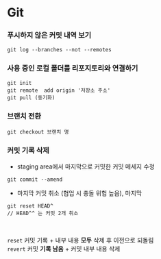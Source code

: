 # Git

### 푸시하지 않은 커밋 내역 보기
```
git log --branches --not --remotes
```

### 사용 중인 로컬 폴더를 리포지토리와 연결하기
```
git init
git remote  add origin '저장소 주소'
git pull (동기화)
```

### 브랜치 전환
```
git checkout 브랜치 명
```

### 커밋 기록 삭제
- staging area에서 마지막으로 커밋한 커밋 메세지 수정
```
git commit --amend
```

- 마지막 커밋 취소 (협업 시 충돌 위험 높음), 마지막 
```
git reset HEAD^
// HEAD^^ 는 커밋 2개 취소
```

<br>

`reset` 커밋 기록 + 내부 내용 **모두** 삭제 후 이전으로 되돌림  
`revert` 커밋 **기록 남음** + 커밋 내부 내용 삭제